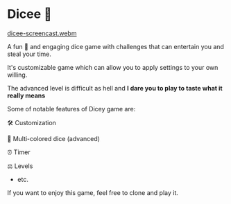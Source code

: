 # Dicee 🎲 
[dicee-screencast.webm](https://user-images.githubusercontent.com/24321974/210255331-09a22613-8d62-4378-93e3-ef7c16e6bfbf.webm)

A fun 🤗 and engaging dice game with challenges that can entertain you and steal your time.

It's customizable game which can allow you to apply settings to your own willing. 

The advanced level is difficult as hell and __I dare you to play to taste what it really means__

Some of notable features of Dicey game are:

🛠️ Customization

🌈 Multi-colored dice (advanced) 

⏰ Timer

⚖️ Levels

- etc. 

If you want to enjoy this game, feel free to clone and play it. 
